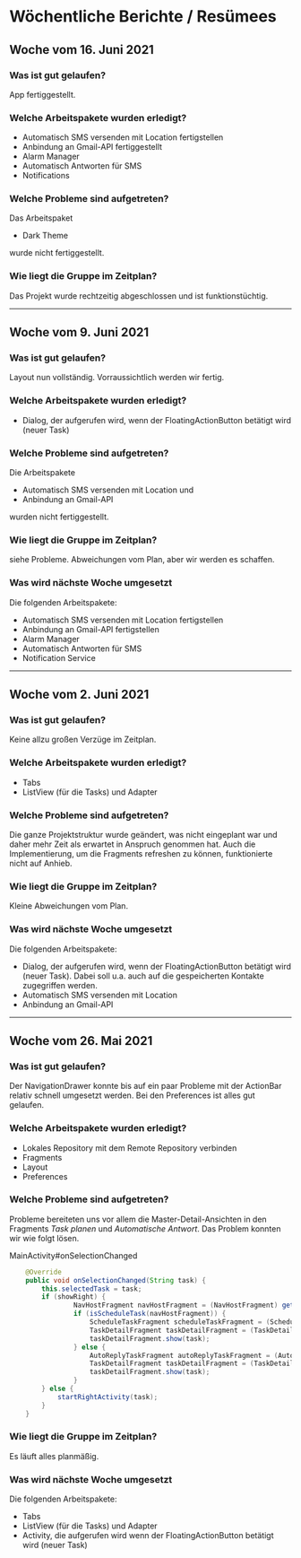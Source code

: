 # Wöchentliche Berichte / Resümees

## Woche vom 16. Juni 2021

### Was ist gut gelaufen?

App fertiggestellt.

### Welche Arbeitspakete wurden erledigt?

* Automatisch SMS versenden mit Location fertigstellen
* Anbindung an Gmail-API fertiggestellt
* Alarm Manager
* Automatisch Antworten für SMS
* Notifications

### Welche Probleme sind aufgetreten?

Das Arbeitspaket
* Dark Theme

wurde nicht fertiggestellt.

### Wie liegt die Gruppe im Zeitplan?

Das Projekt wurde rechtzeitig abgeschlossen und ist funktionstüchtig.

***

## Woche vom 9. Juni 2021

### Was ist gut gelaufen?

Layout nun vollständig. Vorraussichtlich werden wir fertig.

### Welche Arbeitspakete wurden erledigt?

* Dialog, der aufgerufen wird, wenn der FloatingActionButton betätigt wird (neuer Task)

### Welche Probleme sind aufgetreten?

Die Arbeitspakete 
* Automatisch SMS versenden mit Location und
* Anbindung an Gmail-API

wurden nicht fertiggestellt.

### Wie liegt die Gruppe im Zeitplan?

siehe Probleme. Abweichungen vom Plan, aber wir werden es schaffen.

### Was wird nächste Woche umgesetzt

Die folgenden Arbeitspakete:

* Automatisch SMS versenden mit Location fertigstellen
* Anbindung an Gmail-API fertigstellen
* Alarm Manager
* Automatisch Antworten für SMS
* Notification Service

***

## Woche vom 2. Juni 2021

### Was ist gut gelaufen?

Keine allzu großen Verzüge im Zeitplan.

### Welche Arbeitspakete wurden erledigt?

* Tabs
* ListView (für die Tasks) und Adapter

### Welche Probleme sind aufgetreten?

Die ganze Projektstruktur wurde geändert, was nicht eingeplant war und daher mehr Zeit als erwartet in Anspruch genommen hat. Auch die Implementierung, um die Fragments refreshen zu können, funktionierte nicht auf Anhieb.

### Wie liegt die Gruppe im Zeitplan?

Kleine Abweichungen vom Plan.

### Was wird nächste Woche umgesetzt

Die folgenden Arbeitspakete:

* Dialog, der aufgerufen wird, wenn der FloatingActionButton betätigt wird (neuer Task). Dabei soll u.a. auch auf die gespeicherten Kontakte zugegriffen werden.
* Automatisch SMS versenden mit Location
* Anbindung an Gmail-API

***

## Woche vom 26. Mai 2021

### Was ist gut gelaufen?

Der NavigationDrawer konnte bis auf ein paar Probleme mit der ActionBar relativ schnell umgesetzt werden. Bei den Preferences ist alles gut gelaufen.

### Welche Arbeitspakete wurden erledigt?

* Lokales Repository mit dem Remote Repository verbinden
* Fragments
* Layout
* Preferences

### Welche Probleme sind aufgetreten?

Probleme bereiteten uns vor allem die Master-Detail-Ansichten in den Fragments *Task planen* und *Automatische Antwort*. Das Problem konnten wir wie folgt lösen.

MainActivity#onSelectionChanged
```java
    @Override
    public void onSelectionChanged(String task) {
        this.selectedTask = task;
        if (showRight) {
                NavHostFragment navHostFragment = (NavHostFragment) getSupportFragmentManager().findFragmentById(R.id.nav_host_fragment);
                if (isScheduleTask(navHostFragment)) {
                    ScheduleTaskFragment scheduleTaskFragment = (ScheduleTaskFragment) navHostFragment.getChildFragmentManager().getFragments().get(0);
                    TaskDetailFragment taskDetailFragment = (TaskDetailFragment) scheduleTaskFragment.getChildFragmentManager().getFragments().get(1); // only way to get the TaskDetailFragment??
                    taskDetailFragment.show(task);
                } else {
                    AutoReplyTaskFragment autoReplyTaskFragment = (AutoReplyTaskFragment) navHostFragment.getChildFragmentManager().getFragments().get(0);
                    TaskDetailFragment taskDetailFragment = (TaskDetailFragment) autoReplyTaskFragment.getChildFragmentManager().getFragments().get(1);
                    taskDetailFragment.show(task);
                }
        } else {
            startRightActivity(task);
        }
    }
```

### Wie liegt die Gruppe im Zeitplan?

Es läuft alles planmäßig.

### Was wird nächste Woche umgesetzt

Die folgenden Arbeitspakete:

* Tabs
* ListView (für die Tasks) und Adapter
* Activity, die aufgerufen wird wenn der FloatingActionButton betätigt wird (neuer Task)
